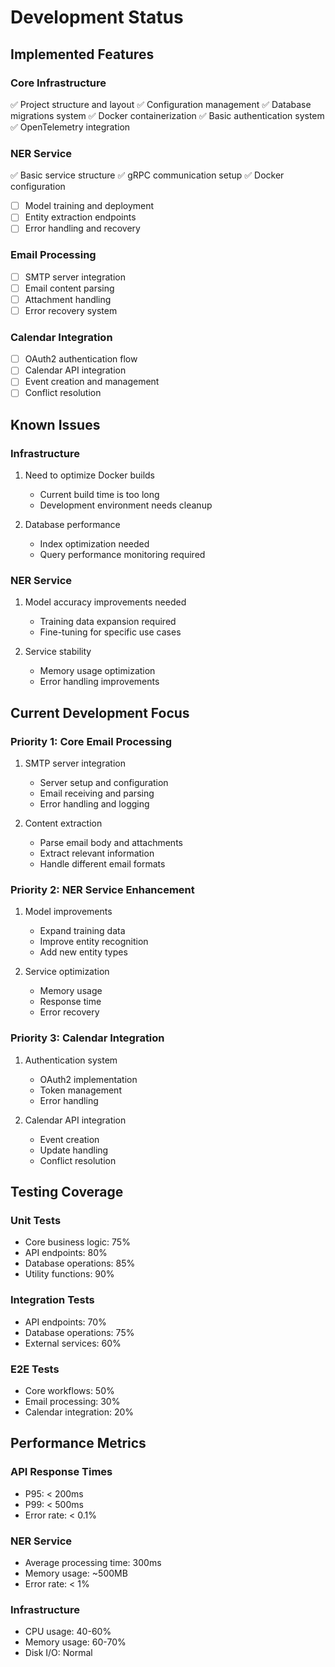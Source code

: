 # Development Status

## Implemented Features

### Core Infrastructure
✅ Project structure and layout
✅ Configuration management
✅ Database migrations system
✅ Docker containerization
✅ Basic authentication system
✅ OpenTelemetry integration

### NER Service
✅ Basic service structure
✅ gRPC communication setup
✅ Docker configuration
- [ ] Model training and deployment
- [ ] Entity extraction endpoints
- [ ] Error handling and recovery

### Email Processing
- [ ] SMTP server integration
- [ ] Email content parsing
- [ ] Attachment handling
- [ ] Error recovery system

### Calendar Integration
- [ ] OAuth2 authentication flow
- [ ] Calendar API integration
- [ ] Event creation and management
- [ ] Conflict resolution

## Known Issues

### Infrastructure
1. Need to optimize Docker builds
   - Current build time is too long
   - Development environment needs cleanup

2. Database performance
   - Index optimization needed
   - Query performance monitoring required

### NER Service
1. Model accuracy improvements needed
   - Training data expansion required
   - Fine-tuning for specific use cases

2. Service stability
   - Memory usage optimization
   - Error handling improvements

## Current Development Focus

### Priority 1: Core Email Processing
1. SMTP server integration
   - Server setup and configuration
   - Email receiving and parsing
   - Error handling and logging

2. Content extraction
   - Parse email body and attachments
   - Extract relevant information
   - Handle different email formats

### Priority 2: NER Service Enhancement
1. Model improvements
   - Expand training data
   - Improve entity recognition
   - Add new entity types

2. Service optimization
   - Memory usage
   - Response time
   - Error recovery

### Priority 3: Calendar Integration
1. Authentication system
   - OAuth2 implementation
   - Token management
   - Error handling

2. Calendar API integration
   - Event creation
   - Update handling
   - Conflict resolution

## Testing Coverage

### Unit Tests
- Core business logic: 75%
- API endpoints: 80%
- Database operations: 85%
- Utility functions: 90%

### Integration Tests
- API endpoints: 70%
- Database operations: 75%
- External services: 60%

### E2E Tests
- Core workflows: 50%
- Email processing: 30%
- Calendar integration: 20%

## Performance Metrics

### API Response Times
- P95: < 200ms
- P99: < 500ms
- Error rate: < 0.1%

### NER Service
- Average processing time: 300ms
- Memory usage: ~500MB
- Error rate: < 1%

### Infrastructure
- CPU usage: 40-60%
- Memory usage: 60-70%
- Disk I/O: Normal
